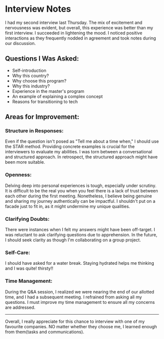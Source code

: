 # Interview Notes

I had my second interview last Thursday. The mix of excitement and nervousness was evident, but overall, this experience was better than my first interview. I succeeded in lightening the mood. I noticed positive interactions as they frequently nodded in agreement and took notes during our discussion.

## Questions I Was Asked:
- Self-introduction
- Why this country?
- Why choose this program?
- Why this industry?
- Experience in the master's program
- An example of explaining a complex concept
- Reasons for transitioning to tech

## Areas for Improvement:

### Structure in Responses:
Even if the question isn't posed as "Tell me about a time when," I should use the STAR method. Providing concrete examples is crucial for the interviewers to evaluate my abilities. I was torn between a conversational and structured approach. In retrospect, the structured approach might have been more suitable.

### Openness:
Delving deep into personal experiences is tough, especially under scrutiny. It is difficult to be the real you when you feel there is a lack of trust between each other during the first meeting. Nonetheless, I believe being genuine and sharing my journey authentically can be impactful. I shouldn't put on a facade just to fit in, as it might undermine my unique qualities.

### Clarifying Doubts:
There were instances when I felt my answers might have been off-target. I was reluctant to ask clarifying questions due to apprehension. In the future, I should seek clarity as though I'm collaborating on a group project.

### Self-Care:
I should have asked for a water break. Staying hydrated helps me thinking and I was quite! thirsty!!

### Time Management:
During the Q&A session, I realized we were nearing the end of our allotted time, and I had a subsequent meeting. I refrained from asking all my questions. I must improve my time management to ensure all my concerns are addressed.

--------------
Overall, I really appreciate for this chance to interview with one of my favourite companies. NO matter whether they choose me, I learned enough from them(tasks and communications).
